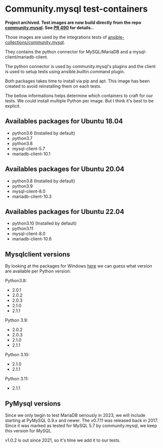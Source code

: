 
# Community.mysql test-containers

**Project archived. Test images are now build directly from the repo [community.mysql](https://github.com/ansible-collections/community.mysql/). See [PR 490](https://github.com/ansible-collections/community.mysql/pull/490) for details..**

Those images are used by the integrations tests of [ansible-collections/community.mysql](https://github.com/ansible-collections/community.mysql).

They contains the python connector for MySQL/MariaDB and a mysql-client/mariadb-client.

The python connector is used by community.mysql's plugins and the client is used to setup tests using ansible.builtin.command plugin.

Both packages takes time to install via pip and apt. This image has been created to avoid reinstalling them on each tests.

The bellow informations helps determine which containers to craft for our tests. We could install multiple Python per image. But I think it's best to be explicit.


## Availables packages for Ubuntu 18.04

  - python3.6 (Installed by default)
  - python3.7
  - python3.8
  - mysql-client-5.7
  - mariadb-client-10.1


## Availables packages for Ubuntu 20.04

  - python3.8 (Installed by default)
  - python3.9
  - mysql-client-8.0
  - mariadb-client-10.3


## Availables packages for Ubuntu 22.04

  - python3.10 (Installed by default)
  - python3.11
  - mysql-client-8.0
  - mariadb-client-10.6


## Mysqlclient versions

By looking at the packages for Windows [here](https://pypi.org/simple/mysqlclient/) we can guess what version are available per Python version:

Python3.8:

- 2.0.1
- 2.0.2
- 2.0.3
- 2.1.0
- 2.1.1

Python 3.9:

- 2.0.2
- 2.0.3
- 2.1.0
- 2.1.1

Python 3.10:

- 2.1.0
- 2.1.1

Python 3.11:

- 2.1.1

## PyMysql versions

Since we only begin to test MariaDB seriously in 2023, we will include starting at PyMySQL 0.9.x and newer. The v0.7.11 was released back in 2017. Since it was marked as tested for MySQL 5.7 by community.mysql, we keep this version for MySQL.

v1.0.2 is out since 2021, so it's time we add it to our tests.
